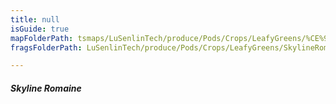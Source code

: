 ```yaml
---
title: null
isGuide: true
mapFolderPath: tsmaps/LuSenlinTech/produce/Pods/Crops/LeafyGreens/%CE%9E%20SkylineRomaine
fragsFolderPath: LuSenlinTech/produce/Pods/Crops/LeafyGreens/SkylineRomaine_frags

---
```



<!-- tsGuideRenderComment {"guide":{"id":"yGB1H60le","path":"LuSenlinTech/produce/Pods/Crops/LeafyGreens","fragmentFolderPath":"LuSenlinTech/produce/Pods/Crops/LeafyGreens/SkylineRomaine_frags"},"fragment":{"id":"yGB1H60le","topLevelMapKey":"yFoCR800N8","mapKeyChain":"yFoCR800N8","guideID":"yGB1H61nt","guidePath":"c:/GitHub/MuddySpud/MuddySpud.github.io/tsmaps/LuSenlinTech/produce/Pods/Crops/LeafyGreens/SkylineRomaine.tspod","chartKey":"yFoCR800N8","isLeaf":false,"options":[{"id":"yGB1HK0if","option":"Skyline Romaine - a deeper dive","order":1,"isAncillary":true}]}} -->

##### Skyline Romaine


